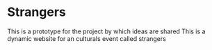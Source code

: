 # Strangers
This is a prototype for the project by which ideas are shared
This is a dynamic website for an culturals event called strangers
